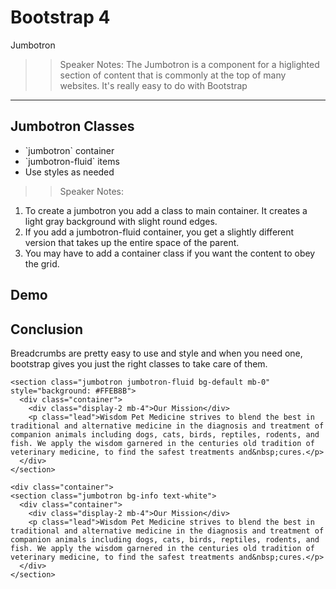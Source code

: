 <!-- .slide: data-state="title" -->
# Bootstrap 4
Jumbotron

> > Speaker Notes:
The Jumbotron is a component for a higlighted section of content that is commonly at the top of many websites. It's really easy to do with Bootstrap

---

<!-- .slide: data-state="hasicon" -->

## <i class="fa fa-drivers-license"></i> Jumbotron Classes

<ul>
	<li class="fragment">`jumbotron` container</li>
	<li class="fragment">`jumbotron-fluid` items</li>
	<li class="fragment">Use styles as needed</li>
</ul>

> > Speaker Notes:
1. To create a jumbotron you add a class to main container. It creates a light gray background with slight round edges. 
2. If you add a jumbotron-fluid container, you get a slightly different version that takes up the entire space of the parent.
3. You may have to add a container class if you want the content to obey the grid.

## Demo

## Conclusion
Breadcrumbs are pretty easy to use and style and when you need one, bootstrap gives you just the right classes to take care of them.

```
<section class="jumbotron jumbotron-fluid bg-default mb-0" style="background: #FFEB8B">
  <div class="container">
    <div class="display-2 mb-4">Our Mission</div>
    <p class="lead">Wisdom Pet Medicine strives to blend the best in traditional and alternative medicine in the diagnosis and treatment of companion animals including dogs, cats, birds, reptiles, rodents, and fish. We apply the wisdom garnered in the centuries old tradition of veterinary medicine, to find the safest treatments and&nbsp;cures.</p>
  </div>
</section>
```

```
<div class="container">
<section class="jumbotron bg-info text-white">
  <div class="container">
    <div class="display-2 mb-4">Our Mission</div>
    <p class="lead">Wisdom Pet Medicine strives to blend the best in traditional and alternative medicine in the diagnosis and treatment of companion animals including dogs, cats, birds, reptiles, rodents, and fish. We apply the wisdom garnered in the centuries old tradition of veterinary medicine, to find the safest treatments and&nbsp;cures.</p>
  </div>
</section>
```